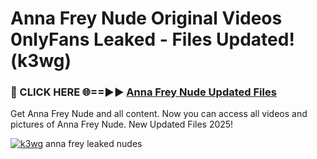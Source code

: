 # Anna Frey Nude Original Videos 0nlyFans Leaked - Files Updated! (k3wg)

<h3>🔴 CLICK HERE 🌐==►► <a href="https://tinyurl.com/yrmya6cz" rel="nofollow">Anna Frey Nude Updated Files</a></h3>

Get Anna Frey Nude and all content. Now you can access all videos and pictures of Anna Frey Nude. New Updated Files 2025!

[![k3wg](https://i.imgur.com/FMdXYCs.gif)](https://tinyurl.com/yrmya6cz)
anna frey leaked nudes